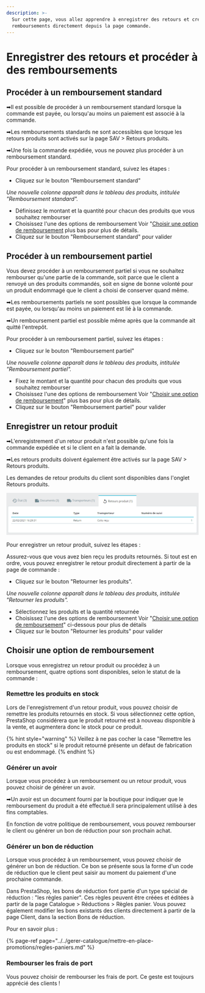 ```yaml
---
description: >-
  Sur cette page, vous allez apprendre à enregistrer des retours et créer des
  remboursements directement depuis la page commande.
---
```


# Enregistrer des retours et procéder à des remboursements

## Procéder à un remboursement standard

➡Il est possible de procéder à un remboursement standard lorsque la commande est payée, ou lorsqu'au moins un paiement est associé à la commande. 

➡Les remboursements standards ne sont accessibles que lorsque les retours produits sont activés sur la page SAV &gt; Retours produits. 

➡Une fois la commande expédiée, vous ne pouvez plus procéder à un remboursement standard.

Pour procéder à un remboursement standard, suivez les étapes :

* Cliquez sur le bouton "Remboursement standard"

_Une nouvelle colonne apparaît dans le tableau des produits, intitulée "Remboursement standard"._ 

* Définissez le montant et la quantité pour chacun des produits que vous souhaitez rembourser
* Choisissez l'une des options de remboursement  Voir "[Choisir une option de remboursement](retours-remboursements.md#choisir-une-option-de-remboursement) plus bas pour plus de détails. 
* Cliquez sur le bouton "Remboursement standard" pour valider

## Procéder à un remboursement partiel

Vous devez procéder à un remboursement partiel si vous ne souhaitez rembourser qu'une partie de la commande, soit parce que le client a renvoyé un des produits commandés, soit en signe de bonne volonté pour un produit endommagé que le client a choisi de conserver quand même.

➡Les remboursements partiels ne sont possibles que lorsque la commande est payée, ou lorsqu'au moins un paiement est lié à la commande. 

➡Un remboursement partiel est possible même après que la commande ait quitté l'entrepôt.

Pour procéder à un remboursement partiel, suivez les étapes : 

* Cliquez sur le bouton "Remboursement partiel"

_Une nouvelle colonne apparaît dans le tableau des produits, intitulée "Remboursement partiel"._ 

* Fixez le montant et la quantité pour chacun des produits que vous souhaitez rembourser 
* Choisissez l'une des options de remboursement Voir "[Choisir une option de remboursement](retours-remboursements.md#choisir-une-option-de-remboursement)" plus bas pour plus de détails. 
* Cliquez sur le bouton "Remboursement partiel" pour valider

## Enregistrer un retour produit

➡L'enregistrement d'un retour produit n'est possible qu'une fois la commande expédiée et si le client en a fait la demande. 

➡Les retours produits doivent également être activés sur la page SAV &gt; Retours produits. 

Les demandes de retour produits du client sont disponibles dans l'onglet Retours produits.

![Onglet Retours produits dans la section administrative ](../../../../.gitbook/assets/image%20%2815%29.png)

Pour enregistrer un retour produit, suivez les étapes :

Assurez-vous que vous avez bien reçu les produits retournés. Si tout est en ordre, vous pouvez enregistrer le retour produit directement à partir de la page de commande :

* Cliquez sur le bouton "Retourner les produits".

_Une nouvelle colonne apparaît dans le tableau des produits, intitulée "Retourner les produits"._

* Sélectionnez les produits et la quantité retournée
* Choisissez l'une des options de remboursement  Voir "[Choisir une option de remboursement](retours-remboursements.md#choisir-une-option-de-remboursement)" ci-dessous pour plus de détails
* Cliquez sur le bouton "Retourner les produits" pour valider

## Choisir une option de remboursement

Lorsque vous enregistrez un retour produit ou procédez à un remboursement, quatre options sont disponibles, selon le statut de la commande : 

### Remettre les produits en stock

Lors de l'enregistrement d'un retour produit, vous pouvez choisir de remettre les produits retournés en stock. Si vous sélectionnez cette option, PrestaShop considérera que le produit retourné est à nouveau disponible à la vente, et augmentera donc le stock pour ce produit.

{% hint style="warning" %}
Veillez à ne pas cocher la case "Remettre les produits en stock" si le produit retourné présente un défaut de fabrication ou est endommagé.
{% endhint %}

### Générer un avoir 

Lorsque vous procédez à un remboursement ou un retour produit, vous pouvez choisir de générer un avoir. 

➡Un avoir est un document fourni par la boutique pour indiquer que le remboursement du produit a été effectué.Il sera principalement utilisé à des fins comptables. 

En fonction de votre politique de remboursement, vous pouvez rembourser le client ou générer un bon de réduction pour son prochain achat.

### Générer un bon de réduction 

Lorsque vous procédez à un remboursement, vous pouvez choisir de générer un bon de réduction. Ce bon se présente sous la forme d'un code de réduction que le client peut saisir au moment du paiement d'une prochaine commande.

Dans PrestaShop, les bons de réduction font partie d'un type spécial de réduction : "les règles panier". Ces règles peuvent être créées et éditées à partir de la page Catalogue &gt; Réductions &gt; Règles panier. Vous pouvez également modifier les bons existants des clients directement à partir de la page Client, dans la section Bons de réduction.

Pour en savoir plus :

{% page-ref page="../../gerer-catalogue/mettre-en-place-promotions/regles-paniers.md" %}

### Rembourser les frais de port 

Vous pouvez choisir de rembourser les frais de port. Ce geste est toujours apprécié des clients !

